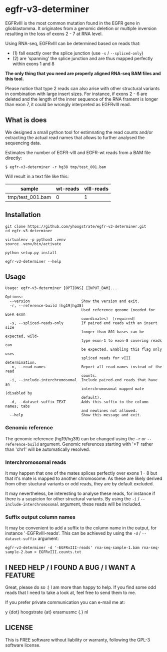 # egfr-v3-determiner #

EGFRvIII is the most common mutation found in the EGFR gene in glioblastomma.
It originates from a genomic deletion or multiple inversion resulting in the
loss of exons 2 - 7 at RNA level.

Using RNA-seq, EGFRvIII can be determined based on reads that:

 - (1) fall exactly over the splice junction (use `-s` / `--spliced-only`)
 - (2) are 'spanning' the splice junction and are thus mapped perfectly within exons 1 and 8

**The only thing that you need are properly aligned RNA-seq BAM files and this tool.**

Please notice that type 2 reads can also arise with other structural variants
in combination with large insert sizes. For instance, if exons 2 - 6 are
deleted and the length of the inner sequence of the RNA frament is longer than
exon 7, it could be wrongly interpreted as EGFRvIII read.


## What is does ##

We designed a small python tool for estimnating the read counts and/or extracting
the actual read names that allows to further analysed the sequencing data.

Estimates the number of EGFR-vIII and EGFR-wt reads from a BAM file directly:

```
$ egfr-v3-determiner -r hg38 tmp/test_001.bam
```

Will result in a text file like this:

| sample | wt-reads | vIII-reads |
|--------|----------|------------|
| tmp/test_001.bam | 0 | 1 |

## Installation ##

```
git clone https://github.com/yhoogstrate/egfr-v3-determiner.git
cd egfr-v3-determiner

virtualenv -p python3 .venv
source .venv/bin/activate

python setup.py install

egfr-v3-determiner --help
```

## Usage ##

```
Usage: egfr-v3-determiner [OPTIONS] [INPUT_BAM]...

Options:
  --version                       Show the version and exit.
  -r, --reference-build [hg19|hg38]
                                  Used reference genome (needed for EGFR exon
                                  coordinates)  [required]
  -s, --spliced-reads-only        If paired end reads with an insert size
                                  longer than 801 bases can be expected, wild-
                                  type exon-1 to exon-8 covering reads can
                                  be expected. Enabling this flag only uses
                                  spliced reads for vIII determination.
  -n, --read-names                Report all read-names instead of the read
                                  counts.
  -i, --include-interchromosomal  Include paired-end reads that have an
                                  interchromosomal mapped mate (disabled by
                                  default).
  -d, --dataset-suffix TEXT       Adds this suffix to the column names; tabs
                                  and newlines not allowed.
  --help                          Show this message and exit.
```

### Genomic reference ###

The genomic reference (hg19/hg39) can be changed using the `-r` or
`--reference-build` argument. Genomic references starting with '>1' rather
than 'chr1' will be automatically resolved.

### Interchromosomal reads ###

It may happen that one of the mates splices perfectly over exons 1 - 8 but
that it's mate is mapped to another chromosome. As these are likely derived
from other stuctural variants or odd reads, they are by default excluded.

It may nevertheless, be interesting to analyse these reads, for instance if
there is a suspicion for other structural variants. By using the `-i` /
`--include-interchromosomal` argument, these reads will be included.

### Suffix output column names ###

It may be convenient to add a suffix to the column name in the output, for
instance '-EGFRvIII-reads'. This can be achieved by using the `-d` / 
`--dataset-suffix` argument:

```
egfr-v3-determiner -d '-EGFRvIII-reads' rna-seq-sample-1.bam rna-seq-sample-2.bam > EGFRvIII.counts.txt
```

## I NEED HELP / I FOUND A BUG / I WANT A FEATURE ##

Great, please do so :) I am more than happy to help.
If you find some odd reads that I need to take a look at, feel free
to send them to me.

If you prefer private communication you can e-mail me at:

y {dot} hoogstrate {at} erasmusmc {.} nl


## LICENSE ##

This is FREE software without liability or warranty, following the GPL-3
software license.


